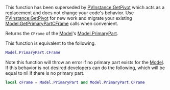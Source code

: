 This function has been superseded by [PVInstance:GetPivot](https://developer.roblox.com/en-us/api-reference/function/PVInstance/GetPivot) which acts as a replacement and does not change your code's behavior. Use [PVInstance:GetPivot](https://developer.roblox.com/en-us/api-reference/function/PVInstance/GetPivot) for new work and migrate your existing [Model:GetPrimaryPartCFrame](https://developer.roblox.com/en-us/api-reference/function/Model/GetPrimaryPartCFrame) calls when convenient.

Returns the `CFrame` of the [Model](https://developer.roblox.com/en-us/api-reference/class/Model)'s [Model.PrimaryPart](https://developer.roblox.com/en-us/api-reference/property/Model/PrimaryPart).

This function is equivalent to the following.

```lua
Model.PrimaryPart.CFrame
``` 

Note this function will throw an error if no primary part exists for the [Model](https://developer.roblox.com/en-us/api-reference/class/Model). If this behavior is not desired developers can do the following, which will be equal to nil if there is no primary part.

```lua
local cFrame = Model.PrimaryPart and Model.PrimaryPart.CFrame
```